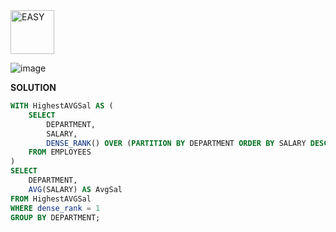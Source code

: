 <img src="https://img.shields.io/badge/EASY-green" alt="EASY" width="70"> 


 
![image](https://github.com/user-attachments/assets/f9ed2d30-cf67-4e06-91c9-f99a00c21052)

**SOLUTION**

```sql
WITH HighestAVGSal AS (
    SELECT 
        DEPARTMENT, 
        SALARY,
        DENSE_RANK() OVER (PARTITION BY DEPARTMENT ORDER BY SALARY DESC) as dense_rank
    FROM EMPLOYEES
)
SELECT  
    DEPARTMENT,
    AVG(SALARY) AS AvgSal
FROM HighestAVGSal
WHERE dense_rank = 1
GROUP BY DEPARTMENT;
```
